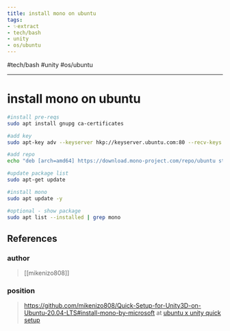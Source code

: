 ```yaml
---
title: install mono on ubuntu
tags:
- ✨extract
- tech/bash
- unity
- os/ubuntu
---
```


#tech/bash #unity #os/ubuntu 

---

# install mono on ubuntu

```bash
#install pre-reqs
sudo apt install gnupg ca-certificates

#add key
sudo apt-key adv --keyserver hkp://keyserver.ubuntu.com:80 --recv-keys 3FA7E0328081BFF6A14DA29AA6A19B38D3D831EF

#add repo
echo "deb [arch=amd64] https://download.mono-project.com/repo/ubuntu stable-focal main" | sudo tee /etc/apt/sources.list.d/mono-official-stable.list

#update package list
sudo apt-get update

#install mono
sudo apt update -y

#optional - show package
sudo apt list --installed | grep mono
```
## References

### author
> [[mikenizo808]]
### position
> https://github.com/mikenizo808/Quick-Setup-for-Unity3D-on-Ubuntu-20.04-LTS#install-mono-by-microsoft at [ubuntu x unity quick setup](/Bibliography/ubuntu%20x%20unity%20quick%20setup.md)
